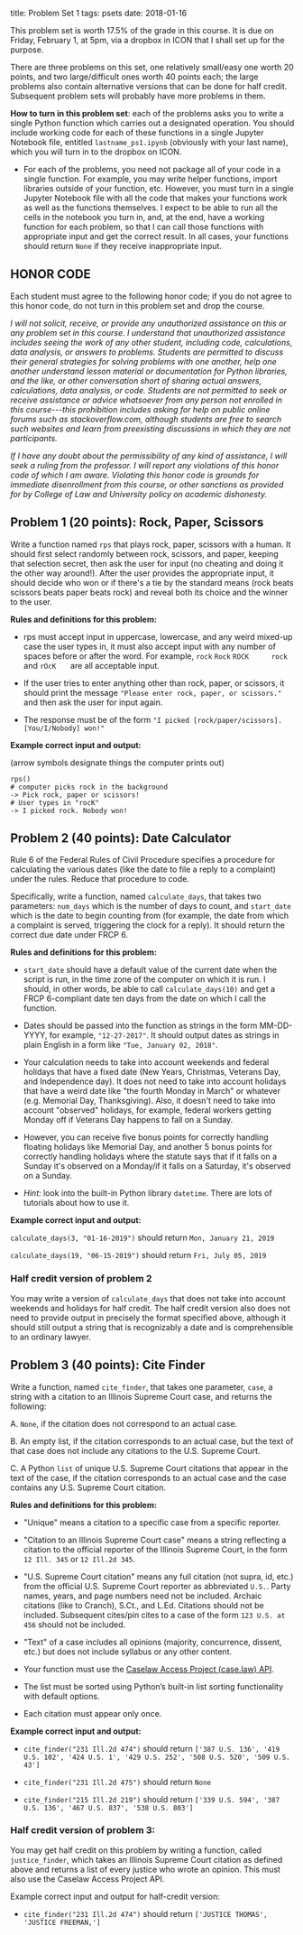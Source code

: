 title: Problem Set 1 
tags: psets
date: 2018-01-16

This problem set is worth 17.5% of the grade in this course. It is due on Friday, February 1, at 5pm, via a dropbox in ICON that I shall set up for the purpose. 

There are three problems on this set, one relatively small/easy one worth 20 points, and two large/difficult ones worth 40 points each; the large problems also contain alternative versions that can be done for half credit.  Subsequent problem sets will probably have more problems in them. 

**How to turn in this problem set**: each of the problems asks you to write a single Python function which carries out a designated operation.  You should include working code for each of these functions in a single Jupyter Notebook file, entitled `lastname_ps1.ipynb` (obviously with your last name), which you will turn in to the dropbox on ICON.

- For each of the problems, you need not package all of your code in a single function. For example, you may write helper functions, import libraries outside of your function, etc.  However, you must turn in a single Jupyter Notebook file with all the code that makes your functions work as well as the functions themselves.  I expect to be able to run all the cells in the notebook you turn in, and, at the end, have a working function for each problem, so that I can call those functions with appropriate input and get the correct result. In all cases, your functions should return `None` if they receive inappropriate input. 

## HONOR CODE

Each student must agree to the following honor code; if you do not agree to this honor code, do not turn in this problem set and drop the course. 

*I will not solicit, receive, or provide any unauthorized assistance on this or any problem set in this course. I understand that unauthorized assistance includes seeing the work of any other student, including code, calculations, data analysis, or answers to problems. Students are permitted to discuss their general strategies for solving problems with one another, help one another understand lesson material or documentation for Python libraries, and the like, or other conversation short of sharing actual answers, calculations, data analysis, or code. Students are not permitted to seek or receive assistance or advice whatsoever from any person not enrolled in this course---this prohibition includes asking for help on public online forums such as stackoverflow.com, although students are free to search such websites and learn from preexisting discussions in which they are not participants.*

*If I have any doubt about the permissibility of any kind of assistance, I will seek a ruling from the professor. I will report any violations of this honor code of which I am aware. Violating this honor code is grounds for immediate disenrollment from this course, or other sanctions as provided for by College of Law and University policy on academic dishonesty.*


## Problem 1 (20 points): Rock, Paper, Scissors

Write a function named `rps` that plays rock, paper, scissors with a human.  It should first select randomly between rock, scissors, and paper, keeping that selection secret, then ask the user for input (no cheating and doing it the other way around!). After the user provides the appropriate input, it should decide who won or if there's a tie by the standard means (rock beats scissors beats paper beats rock) and reveal both its choice and the winner to the user.

**Rules and definitions for this problem:**

- rps must accept input in uppercase, lowercase, and any weird mixed-up case the user types in, it must also accept input with any number of spaces before or after the word. For example, `rock` `Rock` `ROCK` `     rock` and `rOcK   ` are all acceptable input.  

- If the user tries to enter anything other than rock, paper, or scissors, it should print the message `"Please enter rock, paper, or scissors."` and then ask the user for input again.

- The response must be of the form `"I picked [rock/paper/scissors]. [You/I/Nobody] won!"`

**Example correct input and output:**

(arrow symbols designate things the computer prints out)

```
rps()
# computer picks rock in the background
-> Pick rock, paper or scissors!
# User types in "rocK"
-> I picked rock. Nobody won!
```


## Problem 2 (40 points): Date Calculator

Rule 6 of the Federal Rules of Civil Procedure specifies a procedure for calculating the various dates (like the date to file a reply to a complaint) under the rules. Reduce that procedure to code. 

Specifically, write a function, named `calculate_days`, that takes two parameters: `num_days` which is the number of days to count, and `start_date` which is the date to begin counting from (for example, the date from which a complaint is served, triggering the clock for a reply). It should return the correct due date under FRCP 6. 

**Rules and definitions for this problem:**

- `start_date` should have a default value of the current date when the script is run, in the time zone of the computer on which it is run. I should, in other words, be able to call `calculate_days(10)` and get a FRCP 6-compliant date ten days from the date on which I call the function.

- Dates should be passed into the function as strings in the form MM-DD-YYYY, for example, `"12-27-2017"`.  It should output dates as strings in plain English in a form like `"Tue, January 02, 2018"`. 

- Your calculation needs to take into account weekends and federal holidays that have a fixed date (New Years, Christmas, Veterans Day, and Independence day). It does not need to take into account holidays that have a weird date like "the fourth Monday in March" or whatever (e.g. Memorial Day, Thanksgiving). Also, it doesn't need to take into account "observed" holidays, for example, federal workers getting Monday off if Veterans Day happens to fall on a Sunday. 

- However, you can receive five bonus points for correctly handling floating holidays like Memorial Day, and another 5 bonus points for correctly handling holidays where the statute says that if it falls on a Sunday it's observed on a Monday/if it falls on a Saturday, it's observed on a Sunday.

- *Hint:* look into the built-in Python library `datetime`. There are lots of tutorials about how to use it.

**Example correct input and output:**

`calculate_days(3, "01-16-2019")` should return `Mon, January 21, 2019`

`calculate_days(19, "06-15-2019")` should return `Fri, July 05, 2019`

### Half credit version of problem 2

You may write a version of `calculate_days` that does not take into account weekends and holidays for half credit.  The half credit version also does not need to provide output in precisely the format specified above, although it should still output a string that is recognizably a date and is comprehensible to an ordinary lawyer. 

## Problem 3 (40 points): Cite Finder

Write a function, named `cite_finder`, that takes one parameter, `case`, a string with a citation to an Illinois Supreme Court case, and returns the following: 

A.  `None`, if the citation does not correspond to an actual case.

B. An empty list, if the citation corresponds to an actual case, but the text of that case does not include any citations to the U.S. Supreme Court.

C.  A Python `list` of unique U.S. Supreme Court citations that appear in the text of the case, if the citation corresponds to an actual case and the case contains any U.S. Supreme Court citation.  

**Rules and definitions for this problem:**

- "Unique" means a citation to a specific case from a specific reporter. 

- "Citation to an Illinois Supreme Court case" means a string reflecting a citation to the official reporter of the Illinois Supreme Court, in the form `12 Ill. 345` or `12 Ill.2d 345`. 

- "U.S. Supreme Court citation" means any full citation (not supra, id, etc.) from the official U.S. Supreme Court reporter as abbreviated `U.S.`. Party names, years, and page numbers need not be included. Archaic citations (like to Cranch), S.Ct., and L.Ed. Citations should not be included. Subsequent cites/pin cites to a case of the form `123 U.S. at 456` should not be included.

- "Text" of a case includes all opinions (majority, concurrence, dissent, etc.) but does not include syllabus or any other content. 

- Your function must use the [Caselaw Access Project (case.law) API](https://case.law). 

- The list must be sorted using Python’s built-in list sorting functionality with default options.

- Each citation must appear only once.

**Example correct input and output:**

- `cite_finder("231 Ill.2d 474")` should return `['387 U.S. 136', '419 U.S. 102', '424 U.S. 1', '429 U.S. 252', '508 U.S. 520', '509 U.S. 43']`

- `cite_finder("231 Ill.2d 475")` should return `None`

- `cite_finder("215 Ill.2d 219")` should return `['339 U.S. 594', '387 U.S. 136', '467 U.S. 837', '538 U.S. 803']`

### Half credit version of problem 3: 

You may get half credit on this problem by writing a function, called `justice_finder`, which takes an Illinois Supreme Court citation as defined above and returns a list of every justice who wrote an opinion. This must also use the Caselaw Access Project API.

Example correct input and output for half-credit version: 

- `cite_finder("231 Ill.2d 474")` should return `['JUSTICE THOMAS', 'JUSTICE FREEMAN,']`

